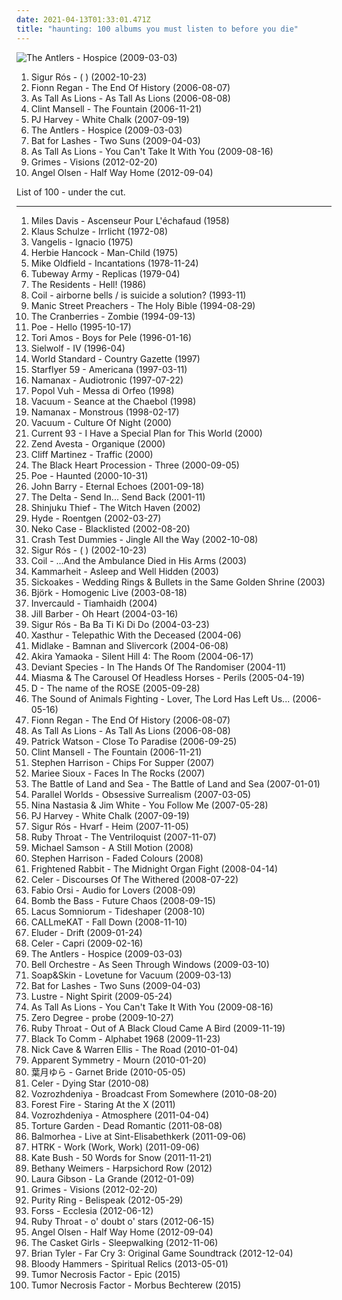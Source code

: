 ```yaml
---
date: 2021-04-13T01:33:01.471Z
title: "haunting: 100 albums you must listen to before you die"
---
```

![The Antlers - Hospice (2009-03-03)](https://img.discogs.com/GxQjBeFyocuKNcGZ4c-UBv-dTTk=/fit-in/600x600/filters:strip_icc():format(jpeg):mode_rgb():quality(90)/discogs-images/R-1855864-1266676841.jpeg.jpg "The Antlers - Hospice (2009-03-03)")
<ol class="albums">
<li data-cover="https://img.discogs.com/VheYISXt_58od4eKphk3Dpi-pWA=/fit-in/600x529/filters:strip_icc():format(jpeg):mode_rgb():quality(90)/discogs-images/R-69857-1505864447-6375.jpeg.jpg" data-tags="post-rock" role="button">Sigur Rós - ( ) (2002-10-23)</li>
<li data-cover="https://img.discogs.com/UTfPdDO7yKlna4J-8s7oIndKMmc=/fit-in/599x595/filters:strip_icc():format(jpeg):mode_rgb():quality(90)/discogs-images/R-2024101-1259182598.jpeg.jpg" data-tags="folk, singer-songwriter" role="button">Fionn Regan - The End Of History (2006-08-07)</li>
<li data-cover="https://via.placeholder.com/450" data-tags="pure awesome, great album top to bottom" role="button">As Tall As Lions - As Tall As Lions (2006-08-08)</li>
<li data-cover="http://coverartarchive.org/release/33abead4-3015-438f-9ea3-97f2cc5cb278/6074705469-500.jpg" data-tags="soundtrack" role="button">Clint Mansell - The Fountain (2006-11-21)</li>
<li data-cover="http://coverartarchive.org/release/68a8b3b5-b256-4917-8ba0-b74e79bedb44/27171303470-500.jpg" data-tags="piano, alternative" role="button">PJ Harvey - White Chalk (2007-09-19)</li>
<li data-cover="https://img.discogs.com/GxQjBeFyocuKNcGZ4c-UBv-dTTk=/fit-in/600x600/filters:strip_icc():format(jpeg):mode_rgb():quality(90)/discogs-images/R-1855864-1266676841.jpeg.jpg" data-tags="indie, haunting" role="button">The Antlers - Hospice (2009-03-03)</li>
<li data-cover="http://coverartarchive.org/release/1589c9ec-b9d8-30e6-8f0c-57dd7c52ec35/8202001315-500.jpg" data-tags="alternative, atmospheric" role="button">Bat for Lashes - Two Suns (2009-04-03)</li>
<li data-cover="https://img.discogs.com/r0fkm8WbpbuQ8DnGA4FpJ_aCxAU=/fit-in/600x600/filters:strip_icc():format(jpeg):mode_rgb():quality(90)/discogs-images/R-1957447-1293950675.jpeg.jpg" data-tags="indie, haunting" role="button">As Tall As Lions - You Can't Take It With You (2009-08-16)</li>
<li data-cover="http://coverartarchive.org/release/e2541a4f-c91e-412e-837b-ce63cc8ea960/5391811873-500.jpg" data-tags="dream pop" role="button">Grimes - Visions (2012-02-20)</li>
<li data-cover="http://coverartarchive.org/release/cf928700-a3ca-463e-947c-e7e731bdaac4/4754067713-500.jpg" data-tags="folk" role="button">Angel Olsen - Half Way Home (2012-09-04)</li>
</ol>
List of 100 - under the cut.
<!-- more -->

_________________

<ol class="albums">
<li data-cover="https://via.placeholder.com/450" data-tags="jazz, soundtrack" role="button">
Miles Davis - Ascenseur Pour L'échafaud (1958)
</li>
<li data-cover="https://img.discogs.com/7MF7D6GsKOfVTfyGQfr2tcp3gQ4=/fit-in/600x592/filters:strip_icc():format(jpeg):mode_rgb():quality(90)/discogs-images/R-5742450-1401483051-8899.jpeg.jpg" data-tags="progressive electronic, space music" role="button">
Klaus Schulze - Irrlicht (1972-08)
</li>
<li data-cover="https://via.placeholder.com/450" data-tags="haunting, vangelis" role="button">
Vangelis - Ignacio (1975)
</li>
<li data-cover="http://coverartarchive.org/release/89daddd1-15aa-373e-8998-03ddb16092b4/8714236235-500.jpg" data-tags="funk, jazz fusion" role="button">
Herbie Hancock - Man-Child (1975)
</li>
<li data-cover="http://coverartarchive.org/release/deb43c81-3021-4795-a2d8-20cbe3a6ce11/4317227862-500.jpg" data-tags="instrumental, progressive rock" role="button">
Mike Oldfield - Incantations (1978-11-24)
</li>
<li data-cover="http://coverartarchive.org/release/5704598c-2d2b-4d1b-b1e9-2a6c7aa5d79d/4016661275-500.jpg" data-tags="new wave" role="button">
Tubeway Army - Replicas (1979-04)
</li>
<li data-cover="http://coverartarchive.org/release/5ee158d9-3eac-4034-bb3d-f5b44f2edd92/16357963595-500.jpg" data-tags="rock, dark, post-punk, haunting, the residents, i love them, well polished, obscure star doom" role="button">
The Residents - Hell! (1986)
</li>
<li data-cover="http://coverartarchive.org/release/4d9144d9-8399-40b8-a4d6-e628d1ae4e8e/10898631332-500.jpg" data-tags="industrial, dark ambient" role="button">
Coil - airborne bells / is suicide a solution? (1993-11)
</li>
<li data-cover="https://img.discogs.com/Ghadzn_xpqXGzIU_Dw8VJRa6uoU=/fit-in/600x601/filters:strip_icc():format(jpeg):mode_rgb():quality(90)/discogs-images/R-4358145-1553540610-8949.jpeg.jpg" data-tags="90s, rock" role="button">
Manic Street Preachers - The Holy Bible (1994-08-29)
</li>
<li data-cover="http://coverartarchive.org/release/98b4991a-d28f-4584-bc48-ba9160a8f711/7345718855-500.jpg" data-tags="loved" role="button">
The Cranberries - Zombie (1994-09-13)
</li>
<li data-cover="https://img.discogs.com/p-8AHiIKqAFENEkTP2rivf6YCSc=/fit-in/600x602/filters:strip_icc():format(jpeg):mode_rgb():quality(90)/discogs-images/R-122615-1348348806-3507.jpeg.jpg" data-tags="alternative, female vocalists" role="button">
Poe - Hello (1995-10-17)
</li>
<li data-cover="http://coverartarchive.org/release/4cd43e6e-df96-3546-8343-870035e5eaf6/21952897279-500.jpg" data-tags="alternative, piano, female vocalists" role="button">
Tori Amos - Boys for Pele (1996-01-16)
</li>
<li data-cover="https://img.discogs.com/zCeUkc37RgkUuVWpyCUSbSGwWpY=/fit-in/600x595/filters:strip_icc():format(jpeg):mode_rgb():quality(90)/discogs-images/R-191078-1301152026.jpeg.jpg" data-tags="industrial" role="button">
Sielwolf - IV (1996-04)
</li>
<li data-cover="http://coverartarchive.org/release/18a11d84-b90c-3a5c-8c60-7cd782a38dc6/3490500382-500.jpg" data-tags="singer-songwriter, soundscape, haunting, avantgarde" role="button">
World Standard - Country Gazette (1997)
</li>
<li data-cover="http://coverartarchive.org/release/3a0f1699-f9f1-4e6f-991b-2d31082c6705/16924478102-500.jpg" data-tags="indie rock, shoegaze, shoegazer" role="button">
Starflyer 59 - Americana (1997-03-11)
</li>
<li data-cover="https://img.discogs.com/FuZCKAlidy9Qty6fgChCxOlMmMc=/fit-in/216x216/filters:strip_icc():format(jpeg):mode_rgb():quality(90)/discogs-images/R-133072-1082245744.jpg.jpg" data-tags="noise, ambient, experimental, dark, haunting, dark ambient, horror, rhythmic noise, power electronics" role="button">
Namanax - Audiotronic (1997-07-22)
</li>
<li data-cover="http://coverartarchive.org/release/c2fec2e5-77bb-4a7f-b61a-432a6a2fa34f/16251850210-500.jpg" data-tags="popol vuh" role="button">
Popol Vuh - Messa di Orfeo (1998)
</li>
<li data-cover="http://coverartarchive.org/release/72b14bd8-05f8-4cd3-8510-b2f637a14693/8137290813-500.jpg" data-tags="pop, alternative, ambient, haunting, magical, kitty5" role="button">
Vacuum - Seance at the Chaebol (1998)
</li>
<li data-cover="https://img.discogs.com/QnQmFHTLgDLa1VuPg5-TCH6a2-E=/fit-in/216x216/filters:strip_icc():format(jpeg):mode_rgb():quality(90)/discogs-images/R-133934-1082245831.jpg.jpg" data-tags="noise, experimental, dark, haunting, dark ambient, horror, evil, rhythmic noise, power electronics" role="button">
Namanax - Monstrous (1998-02-17)
</li>
<li data-cover="https://img.discogs.com/aX3zG8n5AQQA-8vAyRHX4qrULOQ=/fit-in/600x517/filters:strip_icc():format(jpeg):mode_rgb():quality(90)/discogs-images/R-182949-1447010819-2515.jpeg.jpg" data-tags="pop, haunting, vacuum, good times, kitty5, vacuum - culture of night" role="button">
Vacuum - Culture Of Night (2000)
</li>
<li data-cover="http://coverartarchive.org/release/29c52503-894a-45d3-a39a-b77fb006088d/3617572985-500.jpg" data-tags="spoken word, dark ambient" role="button">
Current 93 - I Have a Special Plan for This World (2000)
</li>
<li data-cover="http://coverartarchive.org/release/0f486946-128d-4eef-a8b3-034a8d8d381c/1633109090-500.jpg" data-tags="electronic, electronica, trip-hop, experimental, dark, acoustic, avant garde, haunting, avant-garde, organic, intense, post rock, complex, sophisticated, left field, acoustic-electronica" role="button">
Zend Avesta - Organique (2000)
</li>
<li data-cover="http://coverartarchive.org/release/78bdc61b-8c9d-4699-b446-4e524fae0e78/3004457223-500.jpg" data-tags="soundtrack" role="button">
Cliff Martinez - Traffic (2000)
</li>
<li data-cover="http://coverartarchive.org/release/f5cc9977-3c0f-40da-b483-8794a5fdee1f/4525765665-500.jpg" data-tags="winter, nice nite" role="button">
The Black Heart Procession - Three (2000-09-05)
</li>
<li data-cover="https://img.discogs.com/eas7WRlyQiF7n0s9YRvrWISGQ1U=/fit-in/500x500/filters:strip_icc():format(jpeg):mode_rgb():quality(90)/discogs-images/R-1379173-1282058865.jpeg.jpg" data-tags="alternative, female vocalists" role="button">
Poe - Haunted (2000-10-31)
</li>
<li data-cover="https://img.discogs.com/IB7QnTtsfwMIbQNA9eZovR46KGs=/fit-in/600x517/filters:strip_icc():format(jpeg):mode_rgb():quality(90)/discogs-images/R-7031348-1501985239-8824.jpeg.jpg" data-tags="haunting, crossover, barry, score, john barry, soundtrack composed" role="button">
John Barry - Eternal Echoes (2001-09-18)
</li>
<li data-cover="https://via.placeholder.com/450" data-tags="haunting" role="button">
The Delta - Send In... Send Back (2001-11)
</li>
<li data-cover="http://coverartarchive.org/release/e8611061-abe2-4182-9e8d-0bb33c30c47a/5060090945-500.jpg" data-tags="dark ambient, neoclassical" role="button">
Shinjuku Thief - The Witch Haven (2002)
</li>
<li data-cover="https://img.discogs.com/f6bmPDZ_bE-s8ZgYH9VahxY8O2M=/fit-in/284x320/filters:strip_icc():format(jpeg):mode_rgb():quality(90)/discogs-images/R-4027690-1352829425-6531.jpeg.jpg" data-tags="hyde" role="button">
Hyde - Roentgen (2002-03-27)
</li>
<li data-cover="https://img.discogs.com/8M6BkDTG3KIUapd4JKOCMic_cjE=/fit-in/600x586/filters:strip_icc():format(jpeg):mode_rgb():quality(90)/discogs-images/R-1199115-1543624095-1762.jpeg.jpg" data-tags="alt-country" role="button">
Neko Case - Blacklisted (2002-08-20)
</li>
<li data-cover="http://coverartarchive.org/release/d3c2567a-362f-4635-bebe-548fb2de36e4/3199858475-500.jpg" data-tags="christmas, peaceful, haunting, mellow, seasonal, holiday, mild, winter afternoon" role="button">
Crash Test Dummies - Jingle All the Way (2002-10-08)
</li>
<li data-cover="https://img.discogs.com/VheYISXt_58od4eKphk3Dpi-pWA=/fit-in/600x529/filters:strip_icc():format(jpeg):mode_rgb():quality(90)/discogs-images/R-69857-1505864447-6375.jpeg.jpg" data-tags="post-rock" role="button">
Sigur Rós - ( ) (2002-10-23)
</li>
<li data-cover="http://coverartarchive.org/release/183ab71e-0b90-4ab2-bd39-64144e9bca59/15348016163-500.jpg" data-tags="experimental, ambient" role="button">
Coil - ...And the Ambulance Died in His Arms (2003)
</li>
<li data-cover="http://coverartarchive.org/release/d30a9ab6-cc4d-4802-a4ff-7e62857498aa/1747046888-500.jpg" data-tags="dark ambient" role="button">
Kammarheit - Asleep and Well Hidden (2003)
</li>
<li data-cover="http://coverartarchive.org/release/6c094fd0-781d-4ec0-988f-a1ff6d875575/6118133798-500.jpg" data-tags="swedish, post-rock, haunting, crescendo, post rock, 00s, sweden, netlabel, netaudio, please do something, haunting beauty, swedish underground" role="button">
Sickoakes - Wedding Rings & Bullets in the Same Golden Shrine (2003)
</li>
<li data-cover="https://img.discogs.com/aiGtfbrmX10NazhTRVrB3Y0fvOo=/fit-in/600x600/filters:strip_icc():format(jpeg):mode_rgb():quality(90)/discogs-images/R-813694-1161458280.jpeg.jpg" data-tags="electronic, alternative, female vocalists, bjork" role="button">
Björk - Homogenic Live (2003-08-18)
</li>
<li data-cover="http://coverartarchive.org/release/49bb4b89-d587-4f3f-93f2-2b01574fe15f/2498811970-500.jpg" data-tags="dark ambient" role="button">
Invercauld - Tiamhaidh (2004)
</li>
<li data-cover="http://coverartarchive.org/release/46a6d2d0-e726-4ffa-a32b-0efd57a00c76/13365797750-500.jpg" data-tags="canadian" role="button">
Jill Barber - Oh Heart (2004-03-16)
</li>
<li data-cover="https://img.discogs.com/YJb6_IwqUpEEuvv-XIZOJRj-AN0=/fit-in/600x448/filters:strip_icc():format(jpeg):mode_rgb():quality(90)/discogs-images/R-12961274-1545393598-6983.jpeg.jpg" data-tags="icelandic" role="button">
Sigur Rós - Ba Ba Ti Ki Di Do (2004-03-23)
</li>
<li data-cover="http://coverartarchive.org/release/bb36ae6a-88dd-45d7-8e3f-46706708d220/1644198280-500.jpg" data-tags="black metal" role="button">
Xasthur - Telepathic With the Deceased (2004-06)
</li>
<li data-cover="http://coverartarchive.org/release/7d13fd35-fbdb-4184-a8e4-83d8e5a2806a/5034520916-500.jpg" data-tags="indie, lo-fi" role="button">
Midlake - Bamnan and Slivercork (2004-06-08)
</li>
<li data-cover="http://coverartarchive.org/release/3de7a493-be70-401f-9c8d-742ed13cb1bd/3178873184-500.jpg" data-tags="soundtrack" role="button">
Akira Yamaoka - Silent Hill 4: The Room (2004-06-17)
</li>
<li data-cover="https://via.placeholder.com/450" data-tags="psytrance" role="button">
Deviant Species - In The Hands Of The Randomiser (2004-11)
</li>
<li data-cover="https://img.discogs.com/HAPUMMhGqC22bgWX2SoQdUS2w8w=/fit-in/266x267/filters:strip_icc():format(jpeg):mode_rgb():quality(90)/discogs-images/R-738400-1153696402.jpeg.jpg" data-tags="instrumental, experimental, dark, haunting, violins, avantgarde, dark ambient, interesting, avant-prog, mimicry, horror music, noir dandy, hidden masterpiece" role="button">
Miasma & The Carousel Of Headless Horses - Perils (2005-04-19)
</li>
<li data-cover="http://coverartarchive.org/release/141345b2-075d-4265-a9aa-79f305776eed/10523936141-500.jpg" data-tags="j-rock, visual kei" role="button">
D - The name of the ROSE (2005-09-28)
</li>
<li data-cover="https://via.placeholder.com/450" data-tags="experimental" role="button">
The Sound of Animals Fighting - Lover, The Lord Has Left Us... (2006-05-16)
</li>
<li data-cover="https://img.discogs.com/UTfPdDO7yKlna4J-8s7oIndKMmc=/fit-in/599x595/filters:strip_icc():format(jpeg):mode_rgb():quality(90)/discogs-images/R-2024101-1259182598.jpeg.jpg" data-tags="folk, singer-songwriter" role="button">
Fionn Regan - The End Of History (2006-08-07)
</li>
<li data-cover="https://via.placeholder.com/450" data-tags="pure awesome, great album top to bottom" role="button">
As Tall As Lions - As Tall As Lions (2006-08-08)
</li>
<li data-cover="http://coverartarchive.org/release/e78cf01f-333e-4211-ae80-a41748961d3f/4812141654-500.jpg" data-tags="singer-songwriter, canadian" role="button">
Patrick Watson - Close To Paradise (2006-09-25)
</li>
<li data-cover="http://coverartarchive.org/release/33abead4-3015-438f-9ea3-97f2cc5cb278/6074705469-500.jpg" data-tags="soundtrack" role="button">
Clint Mansell - The Fountain (2006-11-21)
</li>
<li data-cover="https://img.discogs.com/M__A7QvXeURLMpIbxnXEniyOiAQ=/fit-in/355x355/filters:strip_icc():format(jpeg):mode_rgb():quality(90)/discogs-images/R-934342-1208446849.jpeg.jpg" data-tags="indie, british, sad, singer-songwriter, jangle pop, scottish, atmospheric, haunting, melancholic, jangle, c86" role="button">
Stephen Harrison - Chips For Supper (2007)
</li>
<li data-cover="http://coverartarchive.org/release/f6870af9-8d28-4153-8adf-22fed99fde25/1238446256-500.jpg" data-tags="folk, singer-songwriter" role="button">
Mariee Sioux - Faces In The Rocks (2007)
</li>
<li data-cover="https://img.discogs.com/eDmhlAx369Pg66-8PjteCcGQ-HI=/fit-in/500x500/filters:strip_icc():format(jpeg):mode_rgb():quality(90)/discogs-images/R-1857909-1248242287.jpeg.jpg" data-tags="folk, singer-songwriter" role="button">
The Battle of Land and Sea - The Battle of Land and Sea (2007-01-01)
</li>
<li data-cover="http://coverartarchive.org/release/3c1369ad-dc81-4d33-b85d-dd85428c0391/18444419363-500.jpg" data-tags="electronica, ambient, experimental" role="button">
Parallel Worlds - Obsessive Surrealism (2007-03-05)
</li>
<li data-cover="https://img.discogs.com/YufTHSq1EOp1F-cP1dai7wE9fMs=/fit-in/500x500/filters:strip_icc():format(jpeg):mode_rgb():quality(90)/discogs-images/R-988133-1181162311.jpeg.jpg" data-tags="haunting" role="button">
Nina Nastasia & Jim White - You Follow Me (2007-05-28)
</li>
<li data-cover="http://coverartarchive.org/release/68a8b3b5-b256-4917-8ba0-b74e79bedb44/27171303470-500.jpg" data-tags="piano, alternative" role="button">
PJ Harvey - White Chalk (2007-09-19)
</li>
<li data-cover="http://coverartarchive.org/release/a8270390-c345-4d3a-a341-187722f75160/8583241241-500.jpg" data-tags="post-rock, icelandic" role="button">
Sigur Rós - Hvarf - Heim (2007-11-05)
</li>
<li data-cover="http://coverartarchive.org/release/a0b1df26-4a8c-422b-b839-1c6895e6bd23/6635452105-500.jpg" data-tags="freak folk, indie folk, dream folk" role="button">
Ruby Throat - The Ventriloquist (2007-11-07)
</li>
<li data-cover="https://img.discogs.com/46dad272331b770e45c28eea695bf30f59a15b86/images/spacer.gif" data-tags="classical, chill, instrumental, solo, contemporary, modern, romantic, new age, melodic, cinematic, debussy, haunting, composer, emotional, relaxing, calming, soulful, erik satie, piano music, john williams, film music, dynamic, emotive, powerful, enya, classical piano, rapture, samson, ludwig van beethoven, mozart, beethoven, pianist, michael, piano solo, serene, chopin, jerry goldsmith, impressionism, classical music, movie music, contemporary instrumental, ennio morricone, yann tiersen, keith jarrett, solo piano, captivating, contemporary piano, instrumentalist, classical pop, new age piano, new age music, modern piano, contemporary music, soloist, claude debussy, impressionistic, ralph vaughan williams, yanni, wolfgang amadeus mozart, solo instrumental, instrumental music, instrumental piano, contemporary instrumental music, provoking, james horner, jim brickman, frederick chopin, michael nyman, david nevue, sheet music, nicholas gunn, david lanz, suzanne ciani, piano sheet music, william joseph, stephan moccio, modern piano solo, solo piano music, solo piano sheet music, a still motion, clara ponty, michael samson, still motion productions, until tomorrow comes" role="button">
Michael Samson - A Still Motion (2008)
</li>
<li data-cover="https://img.discogs.com/XhRFBOcvJpRNKUYOGoLtpj3aLA8=/fit-in/355x355/filters:strip_icc():format(jpeg):mode_rgb():quality(90)/discogs-images/R-1226185-1202049265.jpeg.jpg" data-tags="indie, rock, british, alternative, singer-songwriter, lo-fi, jangle pop, shoegaze, scottish, outsider, atmospheric, haunting, melancholic, the smiths, 00's, morrissey, jangle, c86" role="button">
Stephen Harrison - Faded Colours (2008)
</li>
<li data-cover="http://coverartarchive.org/release/a6d21839-661c-4e80-93be-667e31a5df3a/21277386149-500.jpg" data-tags="indie" role="button">
Frightened Rabbit - The Midnight Organ Fight (2008-04-14)
</li>
<li data-cover="http://coverartarchive.org/release/04144bd5-b872-41c8-8466-ff19ae77ef05/23715843413-500.jpg" data-tags="ambient, drone, drone ambient, visionary" role="button">
Celer - Discourses Of The Withered (2008-07-22)
</li>
<li data-cover="https://img.discogs.com/TaYrfZj0MWYIg9xa9quZV33TnMs=/fit-in/600x450/filters:strip_icc():format(jpeg):mode_rgb():quality(90)/discogs-images/R-6867736-1428338053-7238.jpeg.jpg" data-tags="electronic, instrumental, experimental, minimal, abstract, psychedelic, soundscape, atmospheric, haunting, floating, drone, minimalism, sound art, meditative, drone ambient, minimal ambient, sublime, minimalist, tranquil, deep ambient, warm drone, lattice, ambient soundscape, sleep drone, le berger, ethereal meditation, floating music, windy and carl, drone minimalist" role="button">
Fabio Orsi - Audio for Lovers (2008-09)
</li>
<li data-cover="https://img.discogs.com/d1Kc5ERjj5VBx565udj7xzolbDY=/fit-in/600x592/filters:strip_icc():format(jpeg):mode_rgb():quality(90)/discogs-images/R-1833214-1246491274.jpeg.jpg" data-tags="electronic, trip-hop, british, dance, haunting" role="button">
Bomb the Bass - Future Chaos (2008-09-15)
</li>
<li data-cover="http://coverartarchive.org/release/c2eef7db-b567-4826-a4d7-d6918432876e/1747187661-500.jpg" data-tags="dark ambient" role="button">
Lacus Somniorum - Tideshaper (2008-10)
</li>
<li data-cover="http://coverartarchive.org/release/28b33345-54d8-4fcc-b332-f7e2f8889d07/6687863238-500.jpg" data-tags="chillout, trip-hop, soul, experimental, minimal, lounge, haunting, freak folk" role="button">
CALLmeKAT - Fall Down (2008-11-10)
</li>
<li data-cover="https://via.placeholder.com/450" data-tags="archaic horizon" role="button">
Eluder - Drift (2009-01-24)
</li>
<li data-cover="http://coverartarchive.org/release/e2ba09c2-f25e-430c-850a-002910f7a13f/3893908259-500.jpg" data-tags="ambient, drone" role="button">
Celer - Capri (2009-02-16)
</li>
<li data-cover="https://img.discogs.com/GxQjBeFyocuKNcGZ4c-UBv-dTTk=/fit-in/600x600/filters:strip_icc():format(jpeg):mode_rgb():quality(90)/discogs-images/R-1855864-1266676841.jpeg.jpg" data-tags="indie, haunting" role="button">
The Antlers - Hospice (2009-03-03)
</li>
<li data-cover="http://coverartarchive.org/release/554c9634-b76d-45e7-9682-78e6c56aa221/10893828236-500.jpg" data-tags="post-rock, haunting, ethereal, folk rock, post rock, march, 10th, progarchives100" role="button">
Bell Orchestre - As Seen Through Windows (2009-03-10)
</li>
<li data-cover="https://img.discogs.com/5ULMdii6V1Px_WEq_Gnq-FYTwV4=/fit-in/500x500/filters:strip_icc():format(jpeg):mode_rgb():quality(90)/discogs-images/R-1690134-1266618713.jpeg.jpg" data-tags="piano" role="button">
Soap&Skin - Lovetune for Vacuum (2009-03-13)
</li>
<li data-cover="http://coverartarchive.org/release/1589c9ec-b9d8-30e6-8f0c-57dd7c52ec35/8202001315-500.jpg" data-tags="alternative, atmospheric" role="button">
Bat for Lashes - Two Suns (2009-04-03)
</li>
<li data-cover="http://coverartarchive.org/release/9505617a-f0da-46eb-8a9a-37d0d5c39049/1049981018-500.jpg" data-tags="ambient black metal, atmospheric black metal" role="button">
Lustre - Night Spirit (2009-05-24)
</li>
<li data-cover="https://img.discogs.com/r0fkm8WbpbuQ8DnGA4FpJ_aCxAU=/fit-in/600x600/filters:strip_icc():format(jpeg):mode_rgb():quality(90)/discogs-images/R-1957447-1293950675.jpeg.jpg" data-tags="indie, haunting" role="button">
As Tall As Lions - You Can't Take It With You (2009-08-16)
</li>
<li data-cover="https://via.placeholder.com/450" data-tags="haunting, ant-zen, alien worlds, boeck, 170 ooo, 18o ooo" role="button">
Zero Degree - probe (2009-10-27)
</li>
<li data-cover="https://img.discogs.com/UTll5FKnEKbNTMF25QUB202FbEI=/fit-in/500x442/filters:strip_icc():format(jpeg):mode_rgb():quality(90)/discogs-images/R-1681886-1302035746.jpeg.jpg" data-tags="haunting, dark folk, erotic, amazing voice, aurgasm, very trippy, beautiful vocalist, katie jane garside is redhot, bring the sea to my ankles" role="button">
Ruby Throat - Out of A Black Cloud Came A Bird (2009-11-19)
</li>
<li data-cover="http://coverartarchive.org/release/e39a7d41-39be-44b8-8d66-03fd02fc3023/15711725859-500.jpg" data-tags="drone" role="button">
Black To Comm - Alphabet 1968 (2009-11-23)
</li>
<li data-cover="http://coverartarchive.org/release/3b998eca-d740-42e4-8314-fb44fce1ebd1/7941653263-500.jpg" data-tags="soundtrack" role="button">
Nick Cave & Warren Ellis - The Road (2010-01-04)
</li>
<li data-cover="https://img.discogs.com/cXyi0iRGnWu0I8Alpn1ubIAIbQ0=/fit-in/352x400/filters:strip_icc():format(jpeg):mode_rgb():quality(90)/discogs-images/R-2052580-1261071957.jpeg.jpg" data-tags="electronic, alternative, ambient, experimental, industrial, abstract, idm, glitch, haunting, illbient, d0pe t00nz, killer d0pe, sp00ky toonz, spooky toons" role="button">
Apparent Symmetry - Mourn (2010-01-20)
</li>
<li data-cover="http://coverartarchive.org/release/f97e172b-b7bf-427a-b919-166222aaa8b8/7149555682-500.jpg" data-tags="dark, gothic, organ, haunting, neoclassical, gothic realm, gothic choir" role="button">
葉月ゆら - Garnet Bride (2010-05-05)
</li>
<li data-cover="https://img.discogs.com/oIJvo1QZZ8kW5mnos3ji-cBin_A=/fit-in/600x600/filters:strip_icc():format(jpeg):mode_rgb():quality(90)/discogs-images/R-1281891-1558668784-9742.jpeg.jpg" data-tags="drone" role="button">
Celer - Dying Star (2010-08)
</li>
<li data-cover="http://coverartarchive.org/release/ad78e182-54b9-499f-acef-6ab50f353c5c/8275016540-500.jpg" data-tags="dark ambient, ambient, experimental" role="button">
Vozrozhdeniya - Broadcast From Somewhere (2010-08-20)
</li>
<li data-cover="https://img.discogs.com/GOT-h6fZScrjoYFp62sK8Itorx4=/fit-in/500x500/filters:strip_icc():format(jpeg):mode_rgb():quality(90)/discogs-images/R-3480435-1339642223-7480.jpeg.jpg" data-tags="indie, haunting, to listen list" role="button">
Forest Fire - Staring At the X (2011)
</li>
<li data-cover="http://coverartarchive.org/release/a4667d4d-4b92-4fc3-bd1f-259034f3f674/8275037310-500.jpg" data-tags="space music, space" role="button">
Vozrozhdeniya - Atmosphere (2011-04-04)
</li>
<li data-cover="https://img.discogs.com/TUtNg1LHf97p_5Hc-4ainCfpl44=/fit-in/600x600/filters:strip_icc():format(jpeg):mode_rgb():quality(90)/discogs-images/R-13603765-1557336635-2769.jpeg.jpg" data-tags="heavy metal, metal, doom metal, dark, acoustic, death, atmospheric, haunting, free, doom, death metal, melancholic, free downloads, free download, awesome vocals, torture, blake, great riffs, william blake, eargasmic, strangely beautiful, dark and beautiful, literary references, creepy as hell, songs that give me chills" role="button">
Torture Garden - Dead Romantic (2011-08-08)
</li>
<li data-cover="http://coverartarchive.org/release/91028749-d3c6-478d-bfde-e55ddce892c8/13142975281-500.jpg" data-tags="instrumental, post-rock, haunting, sweet, live brilliance" role="button">
Balmorhea - Live at Sint-Elisabethkerk (2011-09-06)
</li>
<li data-cover="http://coverartarchive.org/release/178a02ba-fe9a-4be1-a747-303faac35388/8156839578-500.jpg" data-tags="electronic" role="button">
HTRK - Work (Work, Work) (2011-09-06)
</li>
<li data-cover="http://coverartarchive.org/release/4518b2c0-0091-4780-b31e-6dfc7e1d9cd5/21132684376-500.jpg" data-tags="alternative, art pop, winter" role="button">
Kate Bush - 50 Words for Snow (2011-11-21)
</li>
<li data-cover="https://via.placeholder.com/450" data-tags="female, folk, piano, vocals, atmospheric, haunting, harmonies, oxford, kate bush, acoustic guitar, alt-folk, joan baez, laura marling" role="button">
Bethany Weimers - Harpsichord Row (2012)
</li>
<li data-cover="http://coverartarchive.org/release/3ce3a448-728b-4b55-ac66-00ff6bbc7bde/5228097583-500.jpg" data-tags="indie, folk" role="button">
Laura Gibson - La Grande (2012-01-09)
</li>
<li data-cover="http://coverartarchive.org/release/e2541a4f-c91e-412e-837b-ce63cc8ea960/5391811873-500.jpg" data-tags="dream pop" role="button">
Grimes - Visions (2012-02-20)
</li>
<li data-cover="https://img.discogs.com/3gfx5a05VS_rCN7C3HJMruhUKeM=/fit-in/450x450/filters:strip_icc():format(jpeg):mode_rgb():quality(90)/discogs-images/R-3648068-1338787447-2503.jpeg.jpg" data-tags="synthpop" role="button">
Purity Ring - Belispeak (2012-05-29)
</li>
<li data-cover="http://coverartarchive.org/release/765aa3db-b882-49eb-94f2-d917aed08228/15212651578-500.jpg" data-tags="electronic, downtempo, slow, haunting" role="button">
Forss - Ecclesia (2012-06-12)
</li>
<li data-cover="https://img.discogs.com/UTll5FKnEKbNTMF25QUB202FbEI=/fit-in/500x442/filters:strip_icc():format(jpeg):mode_rgb():quality(90)/discogs-images/R-1681886-1302035746.jpeg.jpg" data-tags="indie, dreamy, haunting, dark folk, erotic, amazing voice, redhot, aurgasm, very trippy, beautiful vocalist, i love all the songs" role="button">
Ruby Throat - o' doubt o' stars (2012-06-15)
</li>
<li data-cover="http://coverartarchive.org/release/cf928700-a3ca-463e-947c-e7e731bdaac4/4754067713-500.jpg" data-tags="folk" role="button">
Angel Olsen - Half Way Home (2012-09-04)
</li>
<li data-cover="https://img.discogs.com/wRT5BgJgMqobhoy2FtIYPVbskdc=/fit-in/398x400/filters:strip_icc():format(jpeg):mode_rgb():quality(90)/discogs-images/R-4000435-1352860722-1625.jpeg.jpg" data-tags="female vocalists, haunting, evil, autumn, graveface" role="button">
The Casket Girls - Sleepwalking (2012-11-06)
</li>
<li data-cover="http://coverartarchive.org/release/69de252c-3268-4e86-a9fc-6b944aa20790/24374470978-500.jpg" data-tags="soundtrack, original soundtrack" role="button">
Brian Tyler - Far Cry 3: Original Game Soundtrack (2012-12-04)
</li>
<li data-cover="http://coverartarchive.org/release/b3fbaf1a-4674-4640-8fb6-e3df908f4809/7624790250-500.jpg" data-tags="stoner metal" role="button">
Bloody Hammers - Spiritual Relics (2013-05-01)
</li>
<li data-cover="https://img.discogs.com/ujrDBgbFBdgzhfW6rBx0ODL6RHo=/fit-in/600x939/filters:strip_icc():format(jpeg):mode_rgb():quality(90)/discogs-images/R-8870262-1470486032-1935.jpeg.jpg" data-tags="dark ambient" role="button">
Tumor Necrosis Factor - Epic (2015)
</li>
<li data-cover="https://via.placeholder.com/450" data-tags="gothic" role="button">
Tumor Necrosis Factor - Morbus Bechterew (2015)
</li>
</ol>